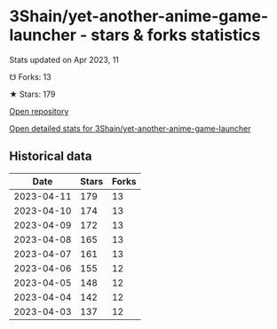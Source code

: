 # 3Shain/yet-another-anime-game-launcher - stars & forks statistics

Stats updated on Apr 2023, 11

☋ Forks: 13

★ Stars: 179

[Open repository](https://github.com/3Shain/yet-another-anime-game-launcher)

[Open detailed stats for 3Shain/yet-another-anime-game-launcher](https://reviewgithub.com/rep/3Shain/yet-another-anime-game-launcher)

## Historical data
| Date | Stars | Forks |
|------|-------|-------|
| 2023-04-11 | 179 | 13 | 
| 2023-04-10 | 174 | 13 | 
| 2023-04-09 | 172 | 13 | 
| 2023-04-08 | 165 | 13 | 
| 2023-04-07 | 161 | 13 | 
| 2023-04-06 | 155 | 12 | 
| 2023-04-05 | 148 | 12 | 
| 2023-04-04 | 142 | 12 | 
| 2023-04-03 | 137 | 12 | 

